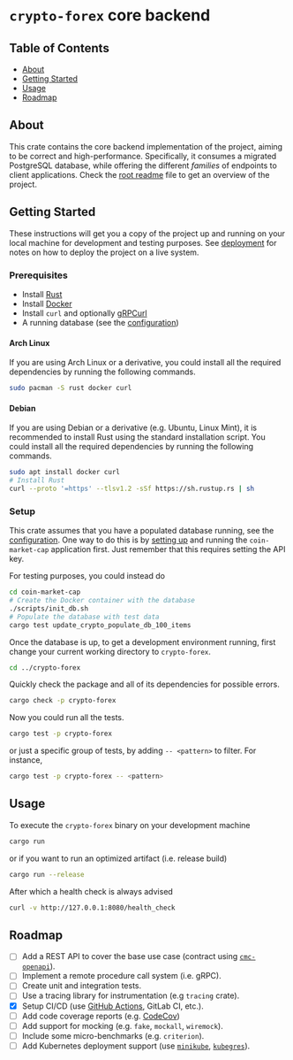 # `crypto-forex` core backend

## Table of Contents

- [About](#about)
- [Getting Started](#getting_started)
- [Usage](#usage)
- [Roadmap](#roadmap)

## About <a name = "about"></a>

This crate contains the core backend implementation of the project, aiming to be correct and
high-performance. Specifically, it consumes a migrated PostgreSQL database, while offering the
different *families* of endpoints to client applications. Check the [root readme](../README.md) file
to get an overview of the project.

## Getting Started <a name = "getting_started"></a>

These instructions will get you a copy of the project up and running on your local machine for
development and testing purposes. See [deployment](../README.md#deployment) for notes on how to
deploy the project on a live system.

### Prerequisites

- Install [Rust](https://www.rust-lang.org/tools/install)
- Install [Docker](https://docs.docker.com/get-docker/)
- Install `curl` and optionally [gRPCurl](https://github.com/fullstorydev/grpcurl#installation)
- A running database (see the [configuration](./config/base.yaml))

#### Arch Linux
If you are using Arch Linux or a derivative, you could install all the required dependencies by
running the following commands.
```sh
sudo pacman -S rust docker curl
```

#### Debian
If you are using Debian or a derivative (e.g. Ubuntu, Linux Mint), it is recommended to install Rust
using the standard installation script. You could install all the required dependencies by running
the following commands.
```sh
sudo apt install docker curl
# Install Rust
curl --proto '=https' --tlsv1.2 -sSf https://sh.rustup.rs | sh
```

### Setup <a name = "setup"></a>

This crate assumes that you have a populated database running, see the [configuration](./config/base.yaml).
One way to do this is by [setting up](./coin-market-cap/README.md#setup) and running the `coin-market-cap` application first. Just remember that this requires setting the API key.

For testing purposes, you could instead do

```sh
cd coin-market-cap
# Create the Docker container with the database
./scripts/init_db.sh
# Populate the database with test data
cargo test update_crypto_populate_db_100_items
```

Once the database is up, to get a development environment running, first change your current working directory to `crypto-forex`.

```sh
cd ../crypto-forex
```

Quickly check the package and all of its dependencies for possible errors.
```sh
cargo check -p crypto-forex
```

Now you could run all the tests.

```sh
cargo test -p crypto-forex
```
or just a specific group of tests, by adding `-- <pattern>` to filter. For instance,

```sh
cargo test -p crypto-forex -- <pattern>
```

## Usage <a name = "usage"></a>

To execute the `crypto-forex` binary on your development machine
```sh
cargo run
```
or if you want to run an optimized artifact (i.e. release build)
```sh
cargo run --release
```

After which a health check is always advised
```sh
curl -v http://127.0.0.1:8080/health_check
```

## Roadmap <a name = "roadmap"></a>

- [ ] Add a REST API to cover the base use case (contract using
  [`cmc-openapi`](https://github.com/denis2glez/cmc-openapi)).
- [ ] Implement a remote procedure call system (i.e. gRPC).
- [ ] Create unit and integration tests.
- [ ] Use a tracing library for instrumentation (e.g `tracing` crate).
- [x] Setup CI/CD (use [GitHub Actions](https://github.com/actions-rs), GitLab CI, etc.).
- [ ] Add code coverage reports (e.g. [CodeCov](https://codecov.io/))
- [ ] Add support for mocking (e.g. `fake`, `mockall`, `wiremock`).
- [ ] Include some micro-benchmarks (e.g. `criterion`).
- [ ] Add Kubernetes deployment support (use [`minikube`](https://minikube.sigs.k8s.io/docs/),
    [`kubegres`](https://www.kubegres.io/doc/getting-started.html)).